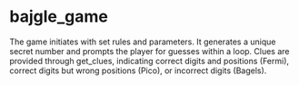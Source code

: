 # bajgle_game
 The game initiates with set rules and parameters. It generates a unique secret number and prompts the player for guesses within a loop. Clues are provided through get_clues, indicating correct digits and positions (Fermi), correct digits but wrong positions (Pico), or incorrect digits (Bagels).
